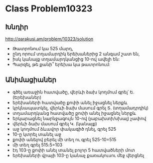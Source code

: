 # Class Problem10323

## Խնդիր

http://qarakusi.am/problem/10323/solution

- Թատրոնում կա 525 մարդ,
- ընդ որում տղամարդիկ երեխաներից 2 անգամ շատ են,
- իսկ կանայք տղամարդկանցից 10-ով ավելի են: 
- Պարզել, թե քանի՞ երեխա կա թատրոնում:


## Անիմացիաներ

- գծել առաջին հատվածը, վերևի ձախ կողմում գրել՝ Ե. (Երեխաներ)
- երեխաների հատվածը քոփի անել իջացնել ներքև
- կրկնապատկել, վերևի ձախ մասում գրել Տ. (տղամադրդիկ)
- տղամարդկանց հատվածը քոփի անել իջացնել ներքև
- երկարացնել նարնջագույն 10-ով (յաբախտի/սխալ) չափով
- վերևի ձախ մասում գրել Կ. (կանայք)
- աջ կողմում ձևավոր փակագիծ դնել, գրել 525
- 10-ը կտրել տանել աջ
- քոփի անելով բերել մի տեղ ու գրել 525-10=515
- մի տեղ գրել 515։5=103
- էդ 103-ը քոփի անել տանել բոլոր 5 հատվածների մոտ
- երեխաների վրայի 103-ը կանաչ քառակուսու մեջ վերցնել
